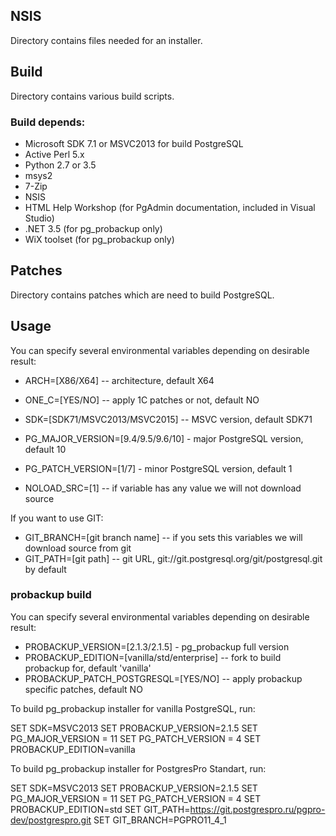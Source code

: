 ## NSIS

Directory contains files needed for an installer.

## Build

Directory contains various build scripts.

### Build depends:

* Microsoft SDK 7.1 or MSVC2013 for build PostgreSQL
* Active Perl 5.x
* Python 2.7 or 3.5
* msys2
* 7-Zip
* NSIS
* HTML Help Workshop (for PgAdmin documentation, included in Visual Studio)
* .NET 3.5 (for pg_probackup only)
* WiX toolset (for pg_probackup only)

## Patches

Directory contains patches which are need to build PostgreSQL.

## Usage
You can specify several environmental variables depending on desirable result:

* ARCH=[X86/X64] -- architecture, default X64
* ONE_C=[YES/NO] -- apply 1C patches or not, default NO
* SDK=[SDK71/MSVC2013/MSVC2015] -- MSVC version, default SDK71
* PG_MAJOR_VERSION=[9.4/9.5/9.6/10] - major PostgreSQL version, default 10
* PG_PATCH_VERSION=[1/7] - minor PostgreSQL version, default 1

* NOLOAD_SRC=[1] -- if variable has any value we will not download source

If you want to use GIT:

* GIT_BRANCH=[git branch name] -- if you sets this variables we will download source from git
* GIT_PATH=[git path] -- git URL, git://git.postgresql.org/git/postgresql.git by default

### probackup build
You can specify several environmental variables depending on desirable result:

* PROBACKUP_VERSION=[2.1.3/2.1.5] - pg_probackup full version
* PROBACKUP_EDITION=[vanilla/std/enterprise] -- fork to build probackup for, default 'vanilla'
* PROBACKUP_PATCH_POSTGRESQL=[YES/NO] -- apply probackup specific patches, default NO

To build pg_probackup installer for vanilla PostgreSQL, run:

SET SDK=MSVC2013
SET PROBACKUP_VERSION=2.1.5
SET PG_MAJOR_VERSION = 11
SET PG_PATCH_VERSION = 4
SET PROBACKUP_EDITION=vanilla

To build pg_probackup installer for PostgresPro Standart, run:

SET SDK=MSVC2013
SET PROBACKUP_VERSION=2.1.5
SET PG_MAJOR_VERSION = 11
SET PG_PATCH_VERSION = 4
SET PROBACKUP_EDITION=std
SET GIT_PATH=https://git.postgrespro.ru/pgpro-dev/postgrespro.git
SET GIT_BRANCH=PGPRO11_4_1